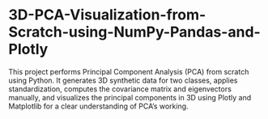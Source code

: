 # 3D-PCA-Visualization-from-Scratch-using-NumPy-Pandas-and-Plotly
This project performs Principal Component Analysis (PCA) from scratch using Python. It generates 3D synthetic data for two classes, applies standardization, computes the covariance matrix and eigenvectors manually, and visualizes the principal components in 3D using Plotly and Matplotlib for a clear understanding of PCA’s working.
